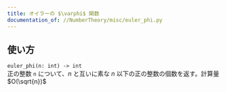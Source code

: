 ```yaml
---
title: オイラーの $\varphi$ 関数
documentation_of: //NumberTheory/misc/euler_phi.py
---
```


## 使い方
`euler_phi(n: int) -> int`  
正の整数 `n` について、$n$ と互いに素な $n$ 以下の正の整数の個数を返す。計算量 $O(\sqrt{n})$
